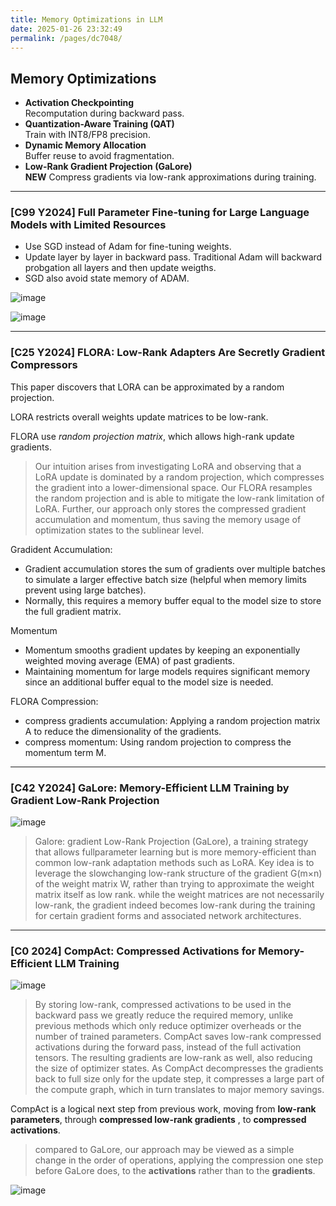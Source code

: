 ```yaml
---
title: Memory Optimizations in LLM
date: 2025-01-26 23:32:49
permalink: /pages/dc7048/
---
```


## **Memory Optimizations**
- **Activation Checkpointing**  
  Recomputation during backward pass.
- **Quantization-Aware Training (QAT)**  
  Train with INT8/FP8 precision.
- **Dynamic Memory Allocation**  
  Buffer reuse to avoid fragmentation.
- **Low-Rank Gradient Projection (GaLore)**  
  **NEW** Compress gradients via low-rank approximations during training.

---

### [C99 Y2024] Full Parameter Fine-tuning for Large Language Models with Limited Resources

- Use SGD instead of Adam for fine-tuning weights.
- Update layer by layer in backward pass. Traditional Adam will backward probgation all layers and then update weigths.
- SGD also avoid state memory of ADAM.

![image](https://github.com/user-attachments/assets/c1e7d018-84e2-49f7-bd74-cdf4edaa0343)

![image](https://github.com/user-attachments/assets/a98a808f-1cb1-4432-b0d0-7c51e9f4ee48)

---

### [C25 Y2024] FLORA: Low-Rank Adapters Are Secretly Gradient Compressors

This paper discovers that LORA can be approximated by a random projection.

LORA restricts overall weights update matrices to be low-rank.

FLORA use *random projection matrix*, which allows high-rank update gradients.

> Our intuition arises from investigating LoRA and observing that a LoRA update is dominated by a random projection, which compresses the gradient into a
lower-dimensional space.
> Our FLORA resamples the random projection and is able to mitigate the low-rank limitation of LoRA. Further, our approach only stores the compressed gradient
accumulation and momentum, thus saving the memory usage of optimization states to the sublinear level.

Gradident Accumulation:
- Gradient accumulation stores the sum of gradients over multiple batches to simulate a larger effective batch size (helpful when memory limits prevent using large batches).
- Normally, this requires a memory buffer equal to the model size to store the full gradient matrix.

Momentum
- Momentum smooths gradient updates by keeping an exponentially weighted moving average (EMA) of past gradients.
- Maintaining momentum for large models requires significant memory since an additional buffer equal to the model size is needed.

FLORA Compression:
- compress gradients accumulation: Applying a random projection matrix A to reduce the dimensionality of the gradients.
- compress momentum: Using random projection to compress the momentum term M.

---

### [C42 Y2024] GaLore: Memory-Efficient LLM Training by Gradient Low-Rank Projection
![image](https://github.com/user-attachments/assets/3ddb7188-8d90-4232-8be1-cb570a74bc56)

> Galore: gradient Low-Rank Projection (GaLore), a training strategy that allows fullparameter learning but is more memory-efficient than common low-rank adaptation  methods such as LoRA.
> Key idea is to leverage the slowchanging low-rank structure of the gradient G(m×n) of the weight matrix W, rather than trying to approximate the weight matrix itself as low rank.
> while the weight matrices are not necessarily low-rank, the gradient indeed becomes low-rank during the training for certain gradient forms and associated network
architectures.

---

### [C0 2024] CompAct: Compressed Activations for Memory-Efficient LLM Training

![image](https://github.com/user-attachments/assets/37a40cf7-5a3b-4c55-b847-1fb1e9c732a5)


> By storing low-rank, compressed activations to be used in the backward pass we greatly reduce the required memory, unlike previous methods which only reduce optimizer overheads or the number of trained parameters.
> CompAct saves low-rank compressed activations during the forward pass, instead of the full activation tensors.
> The resulting gradients are low-rank as well, also reducing the size of optimizer states.
> As CompAct decompresses the gradients back to full size only for the update step, it compresses a large part of the compute graph, which in turn translates to major memory savings.

CompAct is a logical next step from previous work, moving from **low-rank parameters**, through **compressed low-rank gradients** , to **compressed activations**.

> compared to GaLore, our approach may be viewed as a simple change in the order of operations, applying the compression one step before GaLore does, to the **activations** rather than to the **gradients**.

![image](https://github.com/user-attachments/assets/c0e05d1b-b19b-4bb0-92df-4842010b6502)

